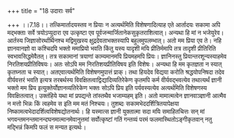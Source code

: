 +++
title = "18 उदाराः सर्व"

+++
।।7.18।। तत्किमार्तादयस्तव न प्रियाः न अत्यर्थमिति विशेषणादित्याह एते
आर्तादयः सकामा अपि मद्भक्ताः सर्वे त्रयोऽप्युदारा एव उत्कृष्टा एव
पूर्वजन्मार्जितानेकसुकृतराशित्वात्। अन्यथा हि मां न भजेयुरेव। आर्तस्य
जिज्ञासोरर्थार्थिनश्च मद्विमुखस्य क्षुद्रदेवताभक्तस्यापि बहुलमुपलम्भात्।
अतो मम प्रिया एव ते। नहि ज्ञानवानज्ञो वा कश्चिदपि भक्तो ममाप्रियो भवति
किंतु यस्य यादृशी मयि प्रीतिर्ममापि तत्र तादृशी प्रीतिरिति
स्वभावसिद्धमेवैतत्। तत्र सकामानां त्रयाणां काम्यमानमपि प्रियमहमपि
प्रियः। ज्ञानिनस्तु प्रियान्तरशून्यस्याहमेव निरतिशयप्रीतिविषयः। अतः
सोऽपि मम निरतिशयप्रीतिविषय इति विशेषः। अन्यथा हि मम कृतज्ञता न स्यात्
कृतघ्नता च स्यात्। अतएवात्यर्थमिति विशेषणमुपात्तं प्राक्। तथा हियदेव
विद्यया करोति श्रद्धयोपनिषदा तदेव वीर्यवत्तरं भवति इत्यत्र तरबर्थस्य
विवक्षितत्वाद्विद्यादिव्यतिरेकेण कृतमपि कर्म वीर्यवद्भवत्येव तथात्यर्थं
ज्ञानी भक्तो मम प्रिय इत्युक्तेर्योज्ञानव्यतिरेकेण भक्तः सोऽपि प्रिय इति
पर्यवस्यत्येव अत्यर्थमिति विशेषणस्य विवक्षितत्वात्। उक्तंहिये यथा मां
प्रपद्यन्ते तांस्तथैव भजाम्यहम् इति। अतो मामात्मत्वेन ज्ञानवाञ्ज्ञानी
आत्मैव न मत्तो भिन्नः किं त्वहमेव स इति मम मतं निश्चयः। तुशब्दः
सकामभेददर्शित्रितयापेक्षया निष्कामत्वभेदादर्शित्वविशेषद्योतनार्थः। हि
यस्मात्स ज्ञानी युक्तात्मा सदा मयि समाहितचित्तः सन् मां
भगवन्तमनन्तमानन्दघनमात्मानमेवानुत्तमां सर्वोत्कृष्टां गतिं गन्तव्यं परमं
फलमास्थितोऽङ्गीकृतवान् नतु मद्भिन्नं किमपि फलं स मन्यत इत्यर्थः।

